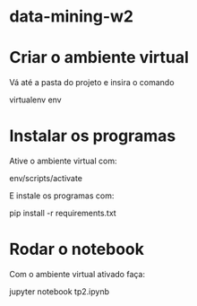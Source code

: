 # data-mining-w2

# Criar o ambiente virtual

Vá até a pasta do projeto e insira o comando

virtualenv env

# Instalar os programas

Ative o ambiente virtual com:

env/scripts/activate

E instale os programas com:

pip install -r requirements.txt

# Rodar o notebook

Com o ambiente virtual ativado faça:

jupyter notebook tp2.ipynb